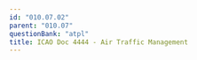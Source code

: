 ```yaml
---
id: "010.07.02"
parent: "010.07"
questionBank: "atpl"
title: ICAO Doc 4444 - Air Traffic Management
---
```

